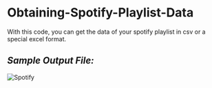 # Obtaining-Spotify-Playlist-Data
 With this code, you can get the data of your spotify playlist in csv or a special excel format.

## ***Sample Output File:***
![Spotify](https://user-images.githubusercontent.com/71190059/213931052-b0795170-4ae4-4c38-8898-fe6fa8c73bb6.png)
